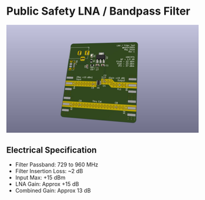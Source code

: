 # Public Safety LNA / Bandpass Filter

![3d render](render.png)

## Electrical Specification

 * Filter Passband: 729 to 960 MHz
 * Filter Insertion Loss: ~2 dB
 * Input Max: +15 dBm
 * LNA Gain: Approx +15 dB
 * Combined Gain: Approx 13 dB
